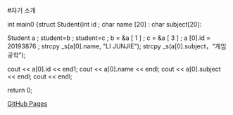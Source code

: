 #자기 소개

int main0 {struct Student{int id ; char name [20] : char subject[20]:

Student a ; 
student=b ; 
student=c ; 
b = &a [ 1 ] ; 
c = &a [ 3 ] ; 
a [0].id = 20193876 ;
strcpy _s(a[0].name, "LI JUNJIE");
strcpy _s(a[0].subject，“게임공학”);

cout << a[0].id << end1;
cout << a[0].name << endl; 
cout << a[0].subject << endl; 
cout << endl; 

return 0;


[GitHub Pages](https://github.com/ljjdsb/)
